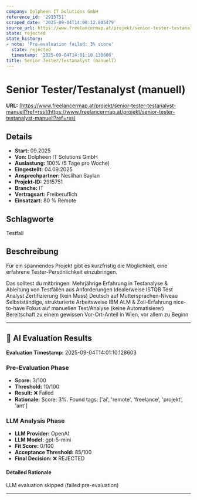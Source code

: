 ```yaml
---
company: Dolpheen IT Solutions GmbH
reference_id: '2915751'
scraped_date: '2025-09-04T14:00:12.805479'
source_url: https://www.freelancermap.at/projekt/senior-tester-testanalyst-manuell?ref=rss
state: rejected
state_history:
- note: 'Pre-evaluation failed: 3% score'
  state: rejected
  timestamp: '2025-09-04T14:01:10.130606'
title: Senior Tester/Testanalyst (manuell)
---
```



# Senior Tester/Testanalyst (manuell)
**URL:** [https://www.freelancermap.at/projekt/senior-tester-testanalyst-manuell?ref=rss](https://www.freelancermap.at/projekt/senior-tester-testanalyst-manuell?ref=rss)
## Details
- **Start:** 09.2025
- **Von:** Dolpheen IT Solutions GmbH
- **Auslastung:** 100% (5 Tage pro Woche)
- **Eingestellt:** 04.09.2025
- **Ansprechpartner:** Neslihan Saylan
- **Projekt-ID:** 2915751
- **Branche:** IT
- **Vertragsart:** Freiberuflich
- **Einsatzart:** 80
                                                % Remote

## Schlagworte
Testfall

## Beschreibung
Für ein spannendes Projekt gibt es kurzfristig die Möglichkeit, eine erfahrene Tester-Persönlichkeit einzubringen.

Das solltest du mitbringen:
Mehrjährige Erfahrung in Testanalyse & Ableitung von Testfällen aus Anforderungen
Idealerweise ISTQB Test Analyst Zertifizierung (kein Muss)
Deutsch auf Muttersprachen-Niveau
Selbstständige, strukturierte Arbeitsweise
IBM ALM & Zoll-Erfahrung nice-to-have
Fokus auf manuellen Test/Analyse (keine Automatisierer)
Bereitschaft zu einem gewissen Vor-Ort-Anteil in Wien, vor allem zu Beginn

---

## 🤖 AI Evaluation Results

**Evaluation Timestamp:** 2025-09-04T14:01:10.128603

### Pre-Evaluation Phase
- **Score:** 3/100
- **Threshold:** 10/100
- **Result:** ❌ Failed
- **Rationale:** Score: 3%. Found tags: ['ai', 'remote', 'freelance', 'projekt', 'ant']

### LLM Analysis Phase
- **LLM Provider:** OpenAI
- **LLM Model:** gpt-5-mini
- **Fit Score:** 0/100
- **Acceptance Threshold:** 85/100
- **Final Decision:** ❌ REJECTED

#### Detailed Rationale
LLM evaluation skipped (failed pre-evaluation)

---
